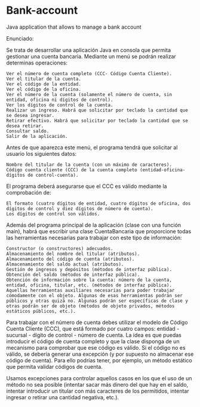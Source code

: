 # Bank-account
Java application that allows to manage a bank account 

Enunciado:

Se trata de desarrollar una aplicación Java en consola que permita gestionar una cuenta bancaria. Mediante un menú se podrán realizar determinas operaciones:

    Ver el número de cuenta completo (CCC- Código Cuenta Cliente).
    Ver el titular de la cuenta.
    Ver el código de la entidad.
    Ver el código de la oficina.
    Ver el número de la cuenta (solamente el número de cuenta, sin entidad, oficina ni dígitos de control).
    Ver los dígitos de control de la cuenta.
    Realizar un ingreso. Habrá que solicitar por teclado la cantidad que se desea ingresar.
    Retirar efectivo. Habrá que solicitar por teclado la cantidad que se desea retirar.
    Consultar saldo.
    Salir de la aplicación.

Antes de que aparezca este menú, el programa tendrá que solicitar al usuario los siguientes datos:

    Nombre del titular de la cuenta (con un máximo de caracteres).
    Código cuenta cliente (CCC) de la cuenta completo (entidad-oficina-dígitos de control-cuenta).

El programa deberá asegurarse que el CCC es válido mediante la comprobación de:

    El formato (cuatro dígitos de entidad, cuatro dígitos de oficina, dos dígitos de control y diez dígitos de número de cuenta).
    Los dígitos de control son válidos.

Además del programa principal de la aplicación (clase con una función main), habrá que escribir una clase CuentaBancaria que proporcione todas las herramientas necesarias para trabajar con este tipo de información:

    Constructor (o constructores) adecuados.
    Almacenamiento del nombre del titular (atributos).
    Almacenamiento del código de cuenta (atributos).
    Almacenamiento del saldo actual (atributos).
    Gestión de ingresos y depósitos (métodos de interfaz pública).
    Obtención del saldo (métodos de interfaz pública).
    Obtención de información sobre la cuenta: número de la cuenta, entidad, oficina, titular, etc. (métodos de interfaz pública).
    Aquellas herramientas auxiliares necesarias para poder trabajar cómodamente con el objeto. Algunas de esas herramientas podrán ser públicos y otras quizá no. Algunas podrán ser específicas de clase y otras podrán ser de objeto (métodos de objeto privados, métodos estáticos públicos, etc.).

Para trabajar con el número de cuenta debes utilizar el modelo de Código Cuenta Cliente (CCC), que está formado por cuatro campos: entidad - sucursal - dígito de control - número de cuenta. La idea es que puedas introducir el código de cuenta completo y que la clase disponga de un mecanismo para comprobar que ese código es válido. Si el código no es válido, se debería generar una excepción (y por supuesto no almacenar ese código de cuenta). Para ello podrías tener, por ejemplo, un método estático que permita validar códigos de cuenta.

Usamos excepciones para controlar aquellos casos en los que el uso de un método no sea posible (intentar sacar más dinero del que hay en el saldo, intentar introducir un titular con más caracteres de los permitidos, intentar ingresar o retirar una cantidad negativa, etc.).

